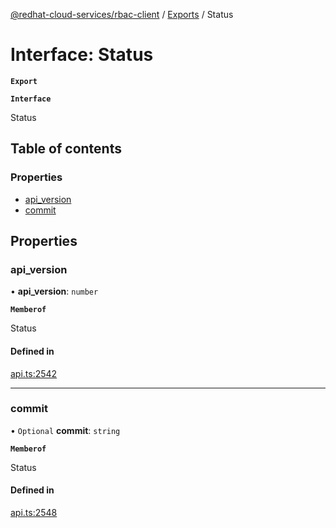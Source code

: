 [@redhat-cloud-services/rbac-client](../README.md) / [Exports](../modules.md) / Status

# Interface: Status

**`Export`**

**`Interface`**

Status

## Table of contents

### Properties

- [api\_version](Status.md#api_version)
- [commit](Status.md#commit)

## Properties

### api\_version

• **api\_version**: `number`

**`Memberof`**

Status

#### Defined in

[api.ts:2542](https://github.com/RedHatInsights/javascript-clients/blob/master/packages/rbac/api.ts#L2542)

___

### commit

• `Optional` **commit**: `string`

**`Memberof`**

Status

#### Defined in

[api.ts:2548](https://github.com/RedHatInsights/javascript-clients/blob/master/packages/rbac/api.ts#L2548)
